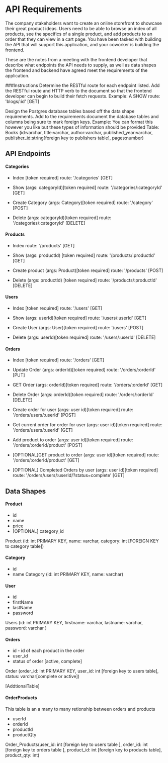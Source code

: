# API Requirements
The company stakeholders want to create an online storefront to showcase their great product ideas. Users need to be able to browse an index of all products, see the specifics of a single product, and add products to an order that they can view in a cart page. You have been tasked with building the API that will support this application, and your coworker is building the frontend.

These are the notes from a meeting with the frontend developer that describe what endpoints the API needs to supply, as well as data shapes the frontend and backend have agreed meet the requirements of the application. 

###Instructions
Determine the RESTful route for each endpoint listed. Add the RESTful route and HTTP verb to the document so that the frontend developer can begin to build their fetch requests.
Example: A SHOW route: 'blogs/:id' [GET]

Design the Postgres database tables based off the data shape requirements. Add to the requirements document the database tables and columns being sure to mark foreign keys.
Example: You can format this however you like but these types of information should be provided Table: Books (id:varchar, title:varchar, author:varchar, published_year:varchar, publisher_id:string[foreign key to publishers table], pages:number)


## API Endpoints

#### Categories
- Index [token required]
  route: '/categories' [GET]

- Show (args: categoryId)[token required]
  route: '/categories/:categoryId' [GET] 

- Create Category (args: Category)[token required]
  route: '/category' [POST]

- Delete (args: categoryId)[token required]
  route: '/categories/:categoryId' [DELETE] 

#### Products
- Index 
  route: '/products' [GET]

- Show (args: productId) [token required]
  route: '/products/:productId' [GET]

- Create product (args: Product)[token required]
  route: '/products' [POST]


- Delete (args: productId) [token required]
  route: '/products/:productId' [DELETE]

#### Users
- Index [token required]
  route: '/users' [GET]

- Show (args: userId)[token required]
  route: '/users/:userId' [GET] 

- Create User (args: User)[token required]
  route: '/users' [POST]

- Delete (args: userId)[token required]
  route: '/users/:userId' [DELETE] 


#### Orders
- Index [token required]
  route: '/orders' [GET]

- Update Order (args: orderId)[token required]
  route: '/orders/:orderId' [PUT]

- GET Order (args: orderId)[token required]
  route: '/orders/:orderId' [GET]

- Delete Order (args: orderId)[token required]
  route: '/orders/:orderId' [DELETE]

- Create order for user (args: user id)[token required]
  route: '/orders/users/:userId' [POST]

- Get current order for order for user (args: user id)[token required]
  route: '/orders/users/:userId' [GET]

- Add product to order (args: user id)[token required]
  route: '/orders/:orderId/product' [POST]

- [OPTIONAL]GET product to order (args: user id)[token required]
  route: '/orders/:orderId/product' [GET]


- [OPTIONAL] Completed Orders by user (args: user id)[token required]
  route: '/orders/users/:userId/?status=complete' [GET]



## Data Shapes
#### Product
-  id
- name
- price
- [OPTIONAL] category_id

Product (id: int PRIMARY KEY, name: varchar, category: int [FOREIGN KEY to category table])

#### Category
- id
- name
Category (id: int PRIMARY KEY, name: varchar)


#### User
- id
- firstName
- lastName
- password

Users (id: int PRIMARY KEY, firstname: varchar, lastname: varchar, password: varchar )

#### Orders
- id - id of each product in the order
- user_id
- status of order [active, complete]

Order (order_id: int PRIMARY KEY, user_id: int [foreign key to users table], status: varchar[complete or active])


[AddtionalTable] 
#### OrderProducts
This table is an a many to many  retionship between orders and products
 - userId
 - orderId
 - productId
 - productQty

Order_Products(user_id: int [foreign key to users table ], order_id: int [foreign key to orders table ], product_id: int [foreign key to products table], product_qty: int)


